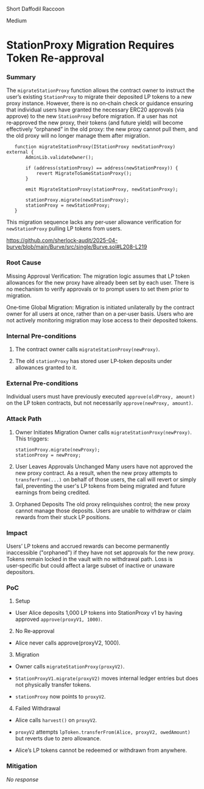 Short Daffodil Raccoon

Medium

# StationProxy Migration Requires Token Re‑approval

### Summary

The `migrateStationProxy` function allows the contract owner to instruct the user’s existing `StationProxy` to migrate their deposited LP tokens to a new proxy instance. However, there is no on‑chain check or guidance ensuring that individual users have granted the necessary ERC20 approvals (via approve) to the new `StationProxy` before migration. If a user has not re‑approved the new proxy, their tokens (and future yield) will become effectively “orphaned” in the old proxy: the new proxy cannot pull them, and the old proxy will no longer manage them after migration.

       function migrateStationProxy(IStationProxy newStationProxy) external {
           AdminLib.validateOwner();

           if (address(stationProxy) == address(newStationProxy)) {
               revert MigrateToSameStationProxy();
           }

           emit MigrateStationProxy(stationProxy, newStationProxy);

           stationProxy.migrate(newStationProxy);
           stationProxy = newStationProxy;
       }

This migration sequence lacks any per‑user allowance verification for `newStationProxy` pulling LP tokens from users.

https://github.com/sherlock-audit/2025-04-burve/blob/main/Burve/src/single/Burve.sol#L208-L219

### Root Cause

Missing Approval Verification:
The migration logic assumes that LP token allowances for the new proxy have already been set by each user. There is no mechanism to verify approvals or to prompt users to set them prior to migration.

One‑time Global Migration:
Migration is initiated unilaterally by the contract owner for all users at once, rather than on a per‑user basis. Users who are not actively monitoring migration may lose access to their deposited tokens.

### Internal Pre-conditions

1. The contract owner calls `migrateStationProxy(newProxy)`.

2. The old `stationProxy` has stored user LP‑token deposits under allowances granted to it.

### External Pre-conditions

Individual users must have previously executed `approve(oldProxy, amount)` on the LP token contracts, but not necessarily `approve(newProxy, amount)`.

### Attack Path

1. Owner Initiates Migration
Owner calls `migrateStationProxy(newProxy)`. This triggers:

       stationProxy.migrate(newProxy);
       stationProxy = newProxy;

2. User Leaves Approvals Unchanged
Many users have not approved the new proxy contract. As a result, when the new proxy attempts to `transferFrom(...)` on behalf of those users, the call will revert or simply fail, preventing the user's LP tokens from being migrated and future earnings from being credited.

3. Orphaned Deposits
The old proxy relinquishes control; the new proxy cannot manage those deposits. Users are unable to withdraw or claim rewards from their stuck LP positions.

### Impact

Users’ LP tokens and accrued rewards can become permanently inaccessible ("orphaned") if they have not set approvals for the new proxy. Tokens remain locked in the vault with no withdrawal path. Loss is user‑specific but could affect a large subset of inactive or unaware depositors.

### PoC

1. Setup

- User Alice deposits 1,000 LP tokens into StationProxy v1 by having approved `approve(proxyV1, 1000)`.

2. No Re‑approval

- Alice never calls approve(proxyV2, 1000).

3. Migration

- Owner calls `migrateStationProxy(proxyV2)`.

- `StationProxyV1.migrate(proxyV2)` moves internal ledger entries but does not physically transfer tokens.

- `stationProxy` now points to `proxyV2`.

4. Failed Withdrawal

- Alice calls `harvest()` on `proxyV2`.

- `proxyV2` attempts `lpToken.transferFrom(Alice, proxyV2, owedAmount)` but reverts due to zero allowance.

- Alice’s LP tokens cannot be redeemed or withdrawn from anywhere.

### Mitigation

_No response_
